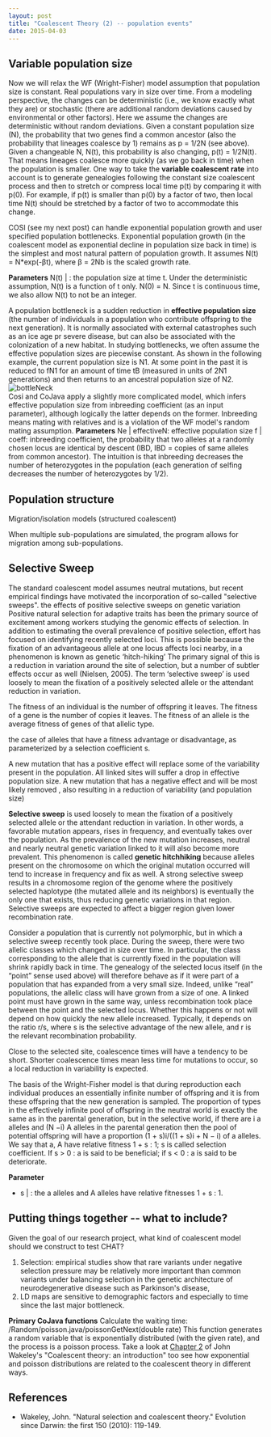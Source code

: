 ```yaml
---
layout: post
title: "Coalescent Theory (2) -- population events"
date: 2015-04-03
---
```

<h2>Variable population size</h2>
Now we will relax the WF (Wright-Fisher) model assumption that population size is constant. Real populations vary in size over time. From a modeling perspective, the changes can be deterministic (i.e., we know exactly what they are) or stochastic (there are additional random deviations caused by environmental or other factors). Here we assume the changes are deterministic without random deviations. Given a constant population size (N), the probability that two genes find a common ancestor (also the probability that lineages coalesce by 1) remains as p = 1/2N (see above). Given a changeable N, N(t), this probability is also changing, p(t) = 1/2N(t). That means lineages coalesce more quickly (as we go back in time) when the population is smaller. One way to take the <b>variable coalescent rate</b> into account is to generate genealogies following the constant size coalescent process and then to stretch or compress local time p(t) by comparing it with p(0). For example, if p(t) is smaller than p(0) by a factor of two, then local time N(t) should be stretched by a factor of two to accommodate this change.

COSI (see my next post) can handle exponential population growth and user specified population bottlenecks. Exponential population growth (in the coalescent model as exponential decline in population size back in time) is the simplest and most natural pattern of population growth. It assumes N(t) = N*exp(-βt), where β = 2Nb is the scaled growth rate. 

<b>Parameters</b>
N(t) | : the population size at time t. Under the deterministic assumption, N(t) is a function of t only. N(0) = N. Since t is continuous time, we also allow N(t) to not be an integer.

A population bottleneck is a sudden reduction in <b>effective population size</b> (the number of individuals in a population who contribute offspring to the next generation). It is normally associated with external catastrophes such as an ice age pr severe disease, but can also be associated with the colonization of a new habitat. In studying bottlenecks, we often assume the effective population sizes are piecewise constant. As shown in the following example, the current population size is N1. At some point in the past it is reduced to fN1 for an amount of time tB (measured in units of 2N1 generations) and then returns to an ancestral population size of N2.
<img alt="bottleNeck" src="https://cloud.githubusercontent.com/assets/5496192/7304150/541c6cbc-e9c3-11e4-82e2-461ff43bdb53.PNG" /><br/>
Cosi and CoJava apply a slightly more complicated model, which infers effective population size from inbreeding coefficient (as an input parameter), although logically the latter depends on the former. Inbreeding means mating with relatives and is a violation of the WF model's random mating assumption.
<b>Parameters</b>
Ne | effectiveN: effective population size
f | coeff: inbreeding coefficient, the probability that two alleles at a randomly chosen locus are identical by descent (IBD, IBD = copies of same alleles from common ancestor). The intuition is that inbreeding decreases the number of heterozygotes in the population (each generation of selfing decreases the number of heterozygotes by 1/2). 

<h2>Population structure</h2>
Migration/isolation models (structured coalescent)

When multiple sub-populations are simulated, the program allows for migration among sub-populations.

<h2>Selective Sweep</h2>
The standard coalescent model assumes neutral mutations, but recent empirical findings have motivated the incorporation of so-called "selective sweeps".
the effects of positive selective sweeps on genetic variation Positive natural selection for adaptive traits has been the primary source of
excitement among workers studying the genomic effects of selection. In addition to
estimating the overall prevalence of positive selection, effort has focused on identifying
recently selected loci. This is possible because the fixation of an advantageous allele at
one locus affects loci nearby, in a phenomenon is known as genetic ‘hitch-hiking’ The primary signal of this is a
reduction in variation around the site of selection, but a number of subtler effects occur as
well (Nielsen, 2005). The term ‘selective sweep’ is used loosely to mean the fixation of a
positively selected allele or the attendant reduction in variation.

The fitness of an individual is the number of offspring it leaves. The
fitness of a gene is the number of copies it leaves. The fitness of an allele is the average fitness of genes of that allelic type.



 the case of alleles that have a fitness advantage or disadvantage, as
parameterized by a selection coefficient s.

A new mutation that has a positive effect will replace some of the variability
present in the population. All linked sites will suffer a drop in effective
population size.
A new mutation that has a negative effect and will be most likely removed ,
also resulting in a reduction of variability (and population size) 


<b>Selective sweep</b> is used loosely to mean the fixation of a positively selected allele or the attendant reduction in variation. In other words, a favorable mutation appears, rises in frequency, and eventually takes over the population. As the prevalence of the new mutation increases, neutral and nearly neutral genetic variation linked to it will also become more prevalent. This phenomenon is called <b>genetic hitchhiking</b> because alleles present on the chromosome on which the original mutation occurred will tend to increase in frequency and fix as well. A strong selective sweep results in a chromosome region of the genome where the positively selected haplotype (the mutated allele and its neighbors) is eventually the only one that exists, thus reducing genetic variations in that region. Selective sweeps are expected to affect
a bigger region given lower recombination rate.

Consider a population that is currently not polymorphic, but in which a
selective sweep recently took place. During the sweep, there were two allelic
classes which changed in size over time. In particular, the class corresponding
to the allele that is currently fixed in the population will shrink rapidly back in
time. The genealogy of the selected locus itself (in the “point” sense used above) will therefore behave as if it were part of a population that has expanded from a very small size. Indeed, unlike “real” populations, the allelic
class will have grown from a size of one. A linked point must have grown in
the same way, unless recombination took place between the
point and the selected locus. Whether this happens or not will depend on how
quickly the new allele increased. Typically, it depends on the ratio r/s, where s
is the selective advantage of the new allele, and r is the relevant recombination
probability.

Close to the selected site, coalescence times will have a tendency to be short. Shorter coalescence times mean less time for mutations to occur, so a local
reduction in variability is expected.

The basis of the Wright-Fisher model is that during reproduction each individual produces an essentially infinite number of offspring and it is from these offspring that the new generation is sampled. The proportion of types in the effectively infinite pool of offspring in the neutral world is exactly the same as in the parental generation, but in the selective world, if there are i a alleles and (N −i) A alleles in the parental generation then the pool of potential offspring will have a proportion (1 + s)i/((1 + s)i + N − i) of a alleles. We say that a, A have relative fitness 1 + s : 1; s is called selection coefficient. If s > 0 : a is said to be beneficial; if s < 0 : a is said to be deteriorate.

<b>Parameter</b>
<ul>
<li>s | : the a alleles and A alleles have relative fitnesses 1 + s : 1. </li>
</ul>


<h2>Putting things together -- what to include?</h2>
Given the goal of our research project, what kind of coalescent model should we construct to test CHAT?
<ol>
<li>Selection: empirical studies show that rare variants under negative selection pressure may be relatively more important than common variants under balancing selection in the genetic architecture of neurodegenerative disease such as Parkinson's disease,</li>
<li>LD maps are sensitive to demographic factors and especially to time since the last major bottleneck.</li>
</ol>

<b>Primary CoJava functions</b> 
Calculate the waiting time: /Random/poisson.java/poissonGetNext(double rate)
This function generates a random variable that is exponentially distributed (with the given rate), and the process is a poisson process. Take a look at <a href="http://www.stats.ox.ac.uk/~didelot/popgen/Chapter2.pdf">Chapter 2</a> of John Wakeley's "Coalescent theory: an introduction" too see how exponential and poisson distributions are related to the coalescent theory in different ways. 

<h2>References</h2>
<ul>
<li>Wakeley, John. "Natural selection and coalescent theory." Evolution since Darwin: the first 150 (2010): 119-149.</li>
</ul>
